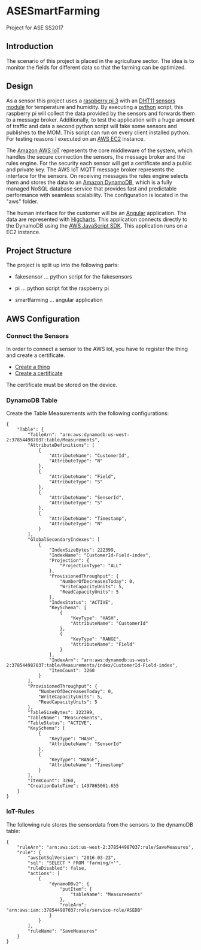 # ASESmartFarming
Project for ASE SS2017

## Introduction
The scenario of this project is placed in the agriculture sector. The idea is to monitor the fields for different data so that the farming can be optimized. 

## Design

As a sensor this project uses a [raspberry pi 3](https://www.raspberrypi.org/products/raspberry-pi-3-model-b/) with an [DHT11 sensors module](http://www.uugear.com/portfolio/dht11-humidity-temperature-sensor-module/) for temperature and humidity. By executing a [python](https://www.python.org/) script, this raspberry pi will collect the data provided by the sensors and forwards them to a message broker. Additionally, to test the application with a huge amount of traffic and data a second python script will fake some sensors and publishes to the MOM. This script can run on every client installed python. For testing reasons I executed on an [AWS EC2](https://aws.amazon.com/de/ec2/) instance.

The [Amazon AWS IoT](https://aws.amazon.com/de/iot-platform/how-it-works/) represents the core middleware of the system, which handles the secure connection the sensors, the message broker and the rules engine. For the security each sensor will get a certificate and a public and private key. The AWS IoT MQTT message broker represents the interface for the sensors. On receiving messages the rules engine selects them and stores the data to an [Amazon DynamoDB](https://aws.amazon.com/de/dynamodb/), which is a fully managed NoSQL database service that provides fast and predictable performance with seamless scalability. The configuration is located in the "aws" folder.

The human interface for the customer will be an [Angular](https://angular.io/) application. The data are represented with [Higcharts](https://www.highcharts.com/). This application connects directly to the DynamoDB using the [AWS JavaScript SDK](https://aws.amazon.com/de/sdk-for-browser/). This application runs on a EC2 instance.

## Project Structure

The project is split up into the following parts:

* fakesensor ... python script for the fakesensors

* pi ... python script fot the raspberry pi

* smartfarming ... angular application

## AWS Configuration

### Connect the Sensors

In order to connect a sensor to the AWS Iot, you have to register the thing and create a certificate.
* [Create a thing](http://docs.aws.amazon.com/iot/latest/developerguide/register-device.html)
* [Create a certificate](http://docs.aws.amazon.com/iot/latest/developerguide/create-device-certificate.html)

The certificate must be stored on the device.

### DynamoDB Table
Create the Table Measurements with the following configurations:
```
{
    "Table": {
        "TableArn": "arn:aws:dynamodb:us-west-2:378544987037:table/Measurements",
        "AttributeDefinitions": [
            {
                "AttributeName": "CustomerId",
                "AttributeType": "N"
            },
            {
                "AttributeName": "Field",
                "AttributeType": "S"
            },
            {
                "AttributeName": "SensorId",
                "AttributeType": "S"
            },
            {
                "AttributeName": "Timestamp",
                "AttributeType": "N"
            }
        ],
        "GlobalSecondaryIndexes": [
            {
                "IndexSizeBytes": 222399,
                "IndexName": "CustomerId-Field-index",
                "Projection": {
                    "ProjectionType": "ALL"
                },
                "ProvisionedThroughput": {
                    "NumberOfDecreasesToday": 0,
                    "WriteCapacityUnits": 5,
                    "ReadCapacityUnits": 5
                },
                "IndexStatus": "ACTIVE",
                "KeySchema": [
                    {
                        "KeyType": "HASH",
                        "AttributeName": "CustomerId"
                    },
                    {
                        "KeyType": "RANGE",
                        "AttributeName": "Field"
                    }
                ],
                "IndexArn": "arn:aws:dynamodb:us-west-2:378544987037:table/Measurements/index/CustomerId-Field-index",
                "ItemCount": 3260
            }
        ],
        "ProvisionedThroughput": {
            "NumberOfDecreasesToday": 0,
            "WriteCapacityUnits": 5,
            "ReadCapacityUnits": 5
        },
        "TableSizeBytes": 222399,
        "TableName": "Measurements",
        "TableStatus": "ACTIVE",
        "KeySchema": [
            {
                "KeyType": "HASH",
                "AttributeName": "SensorId"
            },
            {
                "KeyType": "RANGE",
                "AttributeName": "Timestamp"
            }
        ],
        "ItemCount": 3260,
        "CreationDateTime": 1497865061.655
    }
}
```

### IoT-Rules
The following rule stores the sensordata from the sensors to the dynamoDB table:
```
{
    "ruleArn": "arn:aws:iot:us-west-2:378544987037:rule/SaveMeasures",
    "rule": {
        "awsIotSqlVersion": "2016-03-23",
        "sql": "SELECT * FROM 'farming/+'",
        "ruleDisabled": false,
        "actions": [
            {
                "dynamoDBv2": {
                    "putItem": {
                        "tableName": "Measurements"
                    },
                    "roleArn": "arn:aws:iam::378544987037:role/service-role/ASEDB"
                }
            }
        ],
        "ruleName": "SaveMeasures"
    }
}
```

